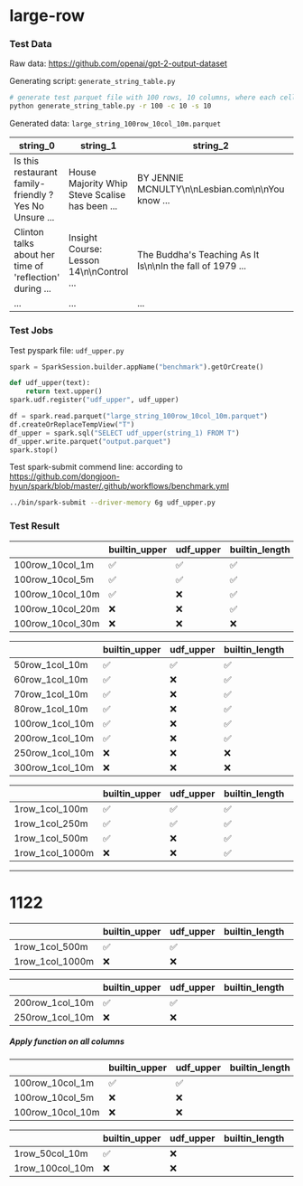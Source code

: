 # large-row


### Test Data
Raw data: https://github.com/openai/gpt-2-output-dataset

Generating script: ```generate_string_table.py```

```sh
# generate test parquet file with 100 rows, 10 columns, where each cell is a 10 MB string
python generate_string_table.py -r 100 -c 10 -s 10
```
Generated data: ```large_string_100row_10col_10m.parquet```

| string_0                                                | string_1                                       | string_2                                                  | ... |
| ------------------------------------------------------- | ---------------------------------------------- | --------------------------------------------------------- | --- |
| Is this restaurant family-friendly ? Yes No Unsure ...  | House Majority Whip Steve Scalise has been ... | BY JENNIE MCNULTY\n\nLesbian.com\n\nYou know ...          | ... |
| Clinton talks about her time of 'reflection' during ... | Insight Course: Lesson 14\n\nControl ...       | The Buddha's Teaching As It Is\n\nIn the fall of 1979 ... | ... |
| ...                                                     | ...                                            | ...                                                       | ... |


### Test Jobs
Test pyspark file: ```udf_upper.py```

```Python
spark = SparkSession.builder.appName("benchmark").getOrCreate()

def udf_upper(text):
    return text.upper()
spark.udf.register("udf_upper", udf_upper)

df = spark.read.parquet("large_string_100row_10col_10m.parquet")
df.createOrReplaceTempView("T")
df_upper = spark.sql("SELECT udf_upper(string_1) FROM T")
df_upper.write.parquet("output.parquet")
spark.stop()
```

Test spark-submit commend line: according to https://github.com/dongjoon-hyun/spark/blob/master/.github/workflows/benchmark.yml
```sh
../bin/spark-submit --driver-memory 6g udf_upper.py
```

### Test Result

|                  | builtin_upper      | udf_upper          | builtin_length     | udf_length         |
| ---------------- | ------------------ | ------------------ | ------------------ | ------------------ |
| 100row_10col_1m  | :white_check_mark: | :white_check_mark: | :white_check_mark: | :white_check_mark: |
| 100row_10col_5m  | :white_check_mark: | :white_check_mark: | :white_check_mark: | :white_check_mark: |
| 100row_10col_10m | :white_check_mark: | :x:                | :white_check_mark: | :x:                |
| 100row_10col_20m | :x:                | :x:                | :white_check_mark: | :x:                |
| 100row_10col_30m | :x:                | :x:                | :x:                | :x:                |

|                 | builtin_upper      | udf_upper          | builtin_length     | udf_length         |
| --------------- | ------------------ | ------------------ | ------------------ | ------------------ |
| 50row_1col_10m  | :white_check_mark: | :white_check_mark: | :white_check_mark: | :white_check_mark: |
| 60row_1col_10m  | :white_check_mark: | :x:                | :white_check_mark: | :white_check_mark: |
| 70row_1col_10m  | :white_check_mark: | :x:                | :white_check_mark: | :white_check_mark: |
| 80row_1col_10m  | :white_check_mark: | :x:                | :white_check_mark: | :x:                |
| 100row_1col_10m | :white_check_mark: | :x:                | :white_check_mark: | :x:                |
| 200row_1col_10m | :white_check_mark: | :x:                | :white_check_mark: | :x:                |
| 250row_1col_10m | :x:                | :x:                | :x:                | :x:                |
| 300row_1col_10m | :x:                | :x:                | :x:                | :x:                |

|                 | builtin_upper      | udf_upper          | builtin_length     | udf_length         |
| --------------- | ------------------ | ------------------ | ------------------ | ------------------ |
| 1row_1col_100m  | :white_check_mark: | :white_check_mark: | :white_check_mark: | :white_check_mark: |
| 1row_1col_250m  | :white_check_mark: | :white_check_mark: | :white_check_mark: | :white_check_mark: |
| 1row_1col_500m  | :white_check_mark: | :x:                | :white_check_mark: | :white_check_mark: |
| 1row_1col_1000m | :x:                | :x:                | :white_check_mark: | :x:                |

---

# 1122

|                 | builtin_upper      | udf_upper          | builtin_length | udf_length |
| --------------- | ------------------ | ------------------ | -------------- | ---------- |
| 1row_1col_500m  | :white_check_mark: | :white_check_mark: |                |            |
| 1row_1col_1000m | :x:                | :x:                |                |            |


|                 | builtin_upper      | udf_upper          | builtin_length | udf_length |
| --------------- | ------------------ | ------------------ | -------------- | ---------- |
| 200row_1col_10m | :white_check_mark: | :white_check_mark: |                |            |
| 250row_1col_10m | :x:                | :x:                |                |            |

##### Apply function on all columns

|                  | builtin_upper      | udf_upper          | builtin_length | udf_length |
| ---------------- | ------------------ | ------------------ | -------------- | ---------- |
| 100row_10col_1m  | :white_check_mark: | :white_check_mark: |                |            |
| 100row_10col_5m  | :x:                | :x:                |                |            |
| 100row_10col_10m | :x:                | :x:                |                |            |


|                 | builtin_upper      | udf_upper | builtin_length | udf_length |
| --------------- | ------------------ | --------- | -------------- | ---------- |
| 1row_50col_10m  | :white_check_mark: | :x:       |                |            |
| 1row_100col_10m | :x:                | :x:       |                |            |
